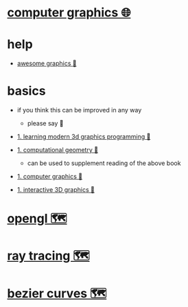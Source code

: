 # [computer graphics 🌐](http://www.wikiwand.com/en/Computer_graphics)


# help


- [awesome graphics 🐙](https://github.com/ericjang/awesome-graphics)


# basics

- if you think this can be improved in any way  
	- please say 💙


- [1. learning modern 3d graphics programming 📖](http://opengl.datenwolf.net/gltut/html/index.html)

- [1. computational geometry 📖](http://wykobi.com/tutorial.html)
  - can be used to supplement reading of the above book

- [1. computer graphics 📝](http://www.cs.cmu.edu/afs/cs/academic/class/15462-s12/www/)

- [1. interactive 3D graphics 📝](https://classroom.udacity.com/courses/cs291)


# [opengl 🗺️](https://my.mindnode.com/zPHWFpAprmq1Tt3YGm3ZBE1pysmVUYSgDhsfMVfZ)


# [ray tracing 🗺️](https://my.mindnode.com/b67moawHdg45kYPyzUUUt3doLV1jzgD12FYAayxJ)


# [bezier curves 🗺️](https://my.mindnode.com/xFxmSxUn5zw5FF4ZoNqZsCGjvszFZSEHhy5PuHfE)

